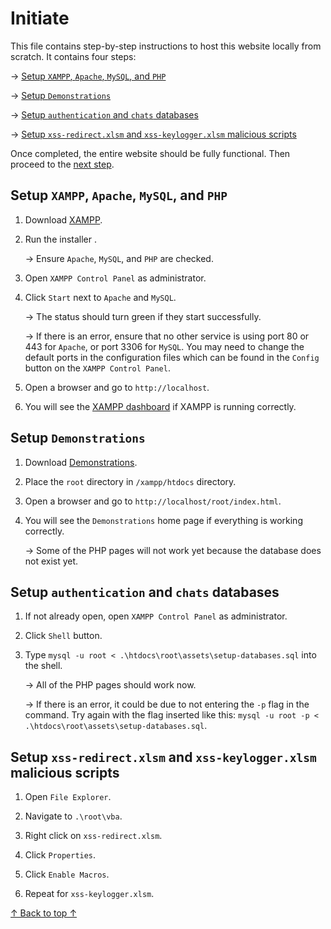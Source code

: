 # Initiate
This file contains step-by-step instructions to host this website locally from scratch. It contains four steps:

&rarr; [Setup `XAMPP`, `Apache`, `MySQL`, and `PHP`](#setup-xampp-apache-mysql-and-php)

&rarr; [Setup `Demonstrations`](#setup-demonstrations)

&rarr; [Setup `authentication` and `chats` databases](#setup-authentication-and-chats-databases)

&rarr; [Setup `xss-redirect.xlsm` and `xss-keylogger.xlsm` malicious scripts](#setup-xss-redirectxlsm-and-xss-keyloggerxlsm-malicious-scripts)

Once completed, the entire website should be fully functional. Then proceed to the [next step](INSTRUCTIONS.md#demonstration.md).

## Setup `XAMPP`, `Apache`, `MySQL`, and `PHP`
1. Download [XAMPP](https://www.apachefriends.org/).

2. Run the installer .
    
    &rarr; Ensure `Apache`, `MySQL`, and `PHP` are checked.
3. Open `XAMPP Control Panel` as administrator.

4. Click `Start` next to `Apache` and `MySQL`.

    &rarr; The status should turn green if they start successfully.

    &rarr; If there is an error, ensure that no other service is using port 80 or 443 for `Apache`, or port 3306 for `MySQL`. You may need to change the default ports in the configuration files which can be found in the `Config` button on the `XAMPP Control Panel`.
5. Open a browser and go to `http://localhost`.

6. You will see the [XAMPP dashboard](http://localhost/dashboard/) if XAMPP is running correctly.

## Setup `Demonstrations`
1. Download [Demonstrations](https://insert_link_here.org).

2. Place the `root` directory in `/xampp/htdocs` directory.

3. Open a browser and go to `http://localhost/root/index.html`.

4. You will see the `Demonstrations` home page if everything is working correctly.

    &rarr; Some of the PHP pages will not work yet because the database does not exist yet.

## Setup `authentication` and `chats` databases
1. If not already open, open `XAMPP Control Panel` as administrator.

2. Click `Shell` button.

3. Type `mysql -u root < .\htdocs\root\assets\setup-databases.sql` into the shell.
    
    &rarr; All of the PHP pages should work now.
    
    &rarr; If there is an error, it could be due to not entering the `-p` flag in the command. Try again with the flag inserted like this: `mysql -u root -p < .\htdocs\root\assets\setup-databases.sql`.

## Setup `xss-redirect.xlsm` and `xss-keylogger.xlsm` malicious scripts
1. Open `File Explorer`.

2. Navigate to `.\root\vba`.

3. Right click on `xss-redirect.xlsm`.

4. Click `Properties`.

5. Click `Enable Macros`.

6. Repeat for `xss-keylogger.xlsm`.

[&uarr; Back to top &uarr;](INITIATE.md#initiate)